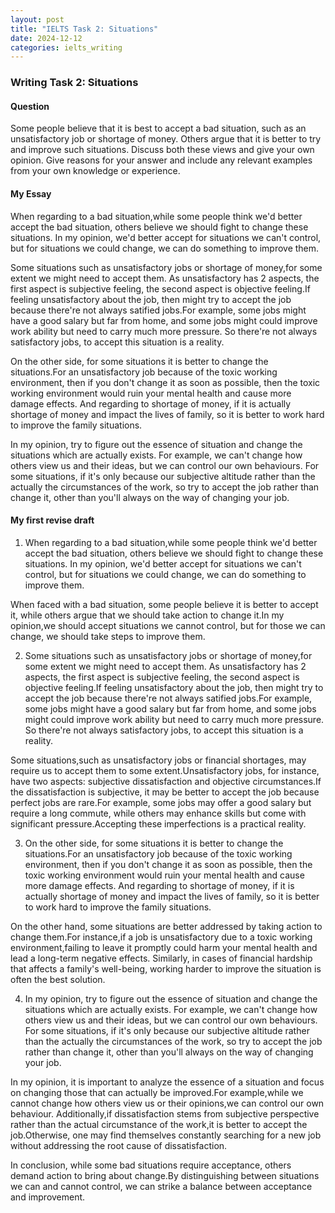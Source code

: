 ```yaml
---
layout: post
title: "IELTS Task 2: Situations"
date: 2024-12-12
categories: ielts_writing
---
```


### Writing Task 2: Situations

#### Question
Some people believe that it is best to accept a bad situation, such as an unsatisfactory job or shortage of money. Others argue that it is better to try and improve such situations. Discuss both these views and give your own opinion. Give reasons for your answer and include any relevant examples from your own knowledge or experience.

#### My Essay
When regarding to a bad situation,while some people think we'd better accept the bad situation, others believe we should fight to change these situations. In my opinion, we'd better accept for situations we can't control, but for situations we could change, we can do something to improve them.

Some situations such as unsatisfactory jobs or shortage of money,for some extent we might need to accept them. As unsatisfactory has 2 aspects, the first aspect is subjective feeling, the second aspect is objective feeling.If feeling unsatisfactory about the job, then might try to accept the job because there're not always satified jobs.For example, some jobs might have a good salary but far from home, and some jobs might could improve work ability but need to carry much more pressure. So there're not always satisfactory jobs, to accept this situation is a reality.

On the other side, for some situations it is better to change the situations.For an unsatisfactory job because of the toxic working environment, then if you don't change it as soon as possible, then the toxic working environment would ruin your mental health and cause more damage effects. And regarding to shortage of money, if it is actually shortage of money and impact the lives of family, so it is better to work hard to improve the family situations.

In my opinion, try to figure out the essence of situation and change the situations which are actually exists. For example, we can't change how others view us and their ideas, but we can control our own behaviours. For some situations, if it's only because our subjective altitude rather than the actually the circumstances of the work, so try to accept the job rather than change it, other than you'll always on the way of changing your job. 

#### My first revise draft
1. When regarding to a bad situation,while some people think we'd better accept the bad situation, others believe we should fight to change these situations. In my opinion, we'd better accept for situations we can't control, but for situations we could change, we can do something to improve them.

When faced with a bad situation, some people believe it is better to accept it, while others argue that we should take action to change it.In my opinion,we should accept situations we cannot control, but for those we can change, we should take steps to improve them.


2. Some situations such as unsatisfactory jobs or shortage of money,for some extent we might need to accept them. As unsatisfactory has 2 aspects, the first aspect is subjective feeling, the second aspect is objective feeling.If feeling unsatisfactory about the job, then might try to accept the job because there're not always satified jobs.For example, some jobs might have a good salary but far from home, and some jobs might could improve work ability but need to carry much more pressure. So there're not always satisfactory jobs, to accept this situation is a reality.

Some situations,such as unsatisfactory jobs or financial shortages, may require us to accept them to some extent.Unsatisfactory jobs, for instance, have two aspects: subjective dissatisfaction and objective circumstances.If the dissatisfaction is subjective, it may be better to accept the job because perfect jobs are rare.For example, some jobs may offer a good salary but require a long commute, while others may enhance skills but come with significant pressure.Accepting these imperfections is a practical reality.


3. On the other side, for some situations it is better to change the situations.For an unsatisfactory job because of the toxic working environment, then if you don't change it as soon as possible, then the toxic working environment would ruin your mental health and cause more damage effects. And regarding to shortage of money, if it is actually shortage of money and impact the lives of family, so it is better to work hard to improve the family situations.

On the other hand, some situations are better addressed by taking action to change them.For instance,if a job is unsatisfactory due to a toxic working environment,failing to leave it promptly could harm your mental health and lead a long-term negative effects. Similarly, in cases of financial hardship that affects a family's well-being, working harder to improve the situation is often the best solution.
 

4. In my opinion, try to figure out the essence of situation and change the situations which are actually exists. For example, we can't change how others view us and their ideas, but we can control our own behaviours. For some situations, if it's only because our subjective altitude rather than the actually the circumstances of the work, so try to accept the job rather than change it, other than you'll always on the way of changing your job.

In my opinion, it is important to analyze the essence of a situation and focus on changing those that can actually be improved.For example,while we cannot change how others view us or their opinions,we can control our own behaviour. Additionally,if dissatisfaction stems from subjective perspective rather than the actual circumstance of the work,it is better to accept the job.Otherwise, one may find themselves constantly searching for a new job without addressing the root cause of dissatisfaction.


In conclusion, while some bad situations require acceptance, others demand action to bring about change.By distinguishing between situations we can and cannot control, we can strike a balance between acceptance and improvement.
